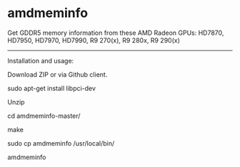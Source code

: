 amdmeminfo
==========

Get GDDR5 memory information from these AMD Radeon GPUs:
HD7870, HD7950, HD7970, HD7990, R9 270(x), R9 280x, R9 290(x)

-------------------------
Installation and usage:

Download ZIP or via Github client.

sudo apt-get install libpci-dev

Unzip

cd amdmeminfo-master/

make

sudo cp amdmeminfo /usr/local/bin/

amdmeminfo



